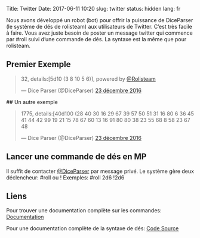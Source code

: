 Title: Twitter
Date: 2017-06-11 10:20
slug: twitter
status: hidden
lang: fr

Nous avons développé un robot (bot) pour offrir la puissance de DiceParser (le système de dés de rolisteam) aux utilisateurs de Twitter.
C’est très facile à faire.
Vous avez juste besoin de poster un message twitter qui commence par #roll suivi d’une commande de dés. La syntaxe est la même que pour rolisteam.

## Premier Exemple

<blockquote class="twitter-tweet" data-lang="fr"><p lang="en" dir="ltr">32, details:[5d10 (3 8 10 5 6)], powered by <a href="https://twitter.com/Rolisteam">@Rolisteam</a></p>&mdash; Dice Parser (@DiceParser) <a href="https://twitter.com/DiceParser/status/812087351233089539">23 décembre 2016</a></blockquote>
<script async src="//platform.twitter.com/widgets.js" charset="utf-8"></script>

## Un autre exemple

<blockquote class="twitter-tweet" data-lang="fr"><p lang="en" dir="ltr">1775, details:[40d100 (28 40 30 16 29 67 39 57 50 51 31 16 80 6 36 45 41 44 42 99 19 21 15 78 67 60 13 16 91 80 80 38 23 55 68 8 58 23 67 48</p>&mdash; Dice Parser (@DiceParser) <a href="https://twitter.com/DiceParser/status/812233281420849152">23 décembre 2016</a></blockquote>
<script async src="//platform.twitter.com/widgets.js" charset="utf-8"></script>

## Lancer une commande de dés en MP

Il suffit de contacter [@DiceParser](https://twitter.com/DiceParser) par message privé.
Le système gère deux déclencheur: #roll ou !
Exemples:
   #roll 2d6
   !2d6

## Liens

Pour trouver une documentation complète sur les commandes:
[Documentation](https://invent.kde.org/kde/rolisteam-diceparser/-/blob/master/HelpMe.md)

Pour une documentation complète de la syntaxe de dés:
[Code Source](https://github.com/obiwankennedy/TwitterBot)
